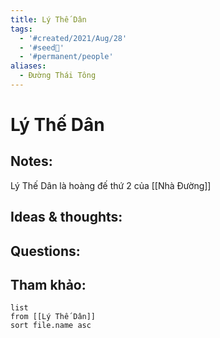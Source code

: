 ```yaml
---
title: Lý Thế Dân
tags:
  - '#created/2021/Aug/28'
  - '#seed🥜'
  - '#permanent/people'
aliases:
  - Đường Thái Tông
---
```

# Lý Thế Dân

## Notes:
Lý Thế Dân là hoàng đế thứ 2 của [[Nhà Đường]]

## Ideas & thoughts:

## Questions:


## Tham khảo:
```dataview
list
from [[Lý Thế Dân]]
sort file.name asc
```